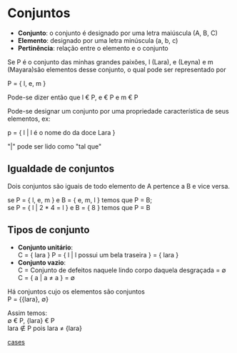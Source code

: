 # Conjuntos

- **Conjunto**: o conjunto é designado por uma letra maiúscula (A, B, C)
- **Elemento**: designado por uma letra minúscula (a, b, c)
- **Pertinência**: relação entre o elemento e o conjunto

Se P é o conjunto das minhas grandes paixões, l (Lara), e (Leyna) e m (Mayara)são elementos desse conjunto, o qual pode ser representado por 

P = { l, e, m }

Pode-se dizer então que l € P, e € P e m € P

Pode-se designar um conjunto por uma propriedade característica de seus elementos, ex:

p = { l | l é o nome do da doce Lara }

"|" pode ser lido como "tal que"


## Igualdade de conjuntos

Dois conjuntos são iguais de todo elemento de A pertence a B e vice versa.

se P = { l, e, m } e B = { e, m, l } temos que P = B; <br>
se P = { l | 2 * 4 = l } e B = { 8 } temos que P = B

## Tipos de conjunto

- **Conjunto unitário**:  <br>
C = { lara }
P = { l | l possui um bela traseira } = { lara }
- **Conjunto vazio**: <br>
C = Conjunto de defeitos naquele lindo corpo daquela desgraçada = ∅ <br>
C = { a | a ≠ a } = ∅

Há conjuntos cujo os elementos são conjuntos <br>
P = {{lara}, ∅}

Assim temos: <br>
∅ € P, {lara} € P <br>
lara ∉ P pois lara ≠ {lara}

[cases](./cases.md)